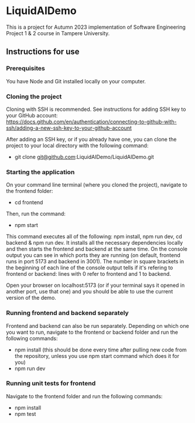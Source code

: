 # LiquidAIDemo

This is a project for Autumn 2023 implementation of Software Engineering Project 1 & 2 course in Tampere University.

## Instructions for use

### Prerequisites

You have Node and Git installed locally on your computer.

### Cloning the project

Cloning with SSH is recommended. See instructions for adding SSH key to your GitHub account: https://docs.github.com/en/authentication/connecting-to-github-with-ssh/adding-a-new-ssh-key-to-your-github-account

After adding an SSH key, or if you already have one, you can clone the project to your local directory with the following command: 
- git clone git@github.com:LiquidAIDemo/LiquidAIDemo.git

### Starting the application

On your command line terminal (where you cloned the project), navigate to the frontend folder:
- cd frontend

Then, run the command:
- npm start

This command executes all of the following: npm install, npm run dev, cd backend & npm run dev. It installs all the necessary dependencies locally and then starts the frontend and backend at the same time. On the console output you can see in which ports they are running (on default, frontend runs in port 5173 and backend in 3001). The number in square brackets in the beginning of each line of the console output tells if it's refering to frontend or backend: lines with 0 refer to frontend and 1 to backend.

Open your browser on localhost:5173 (or if your terminal says it opened in another port, use that one) and you should be able to use the current version of the demo.

### Running frontend and backend separately

Frontend and backend can also be run separately. Depending on which one you want to run, navigate to the frontend or backend folder and run the following commands:
- npm install (this should be done every time after pulling new code from the repository, unless you use npm start command which does it for you)
- npm run dev

### Running unit tests for frontend

Navigate to the frontend folder and run the following commands:
- npm install
- npm test